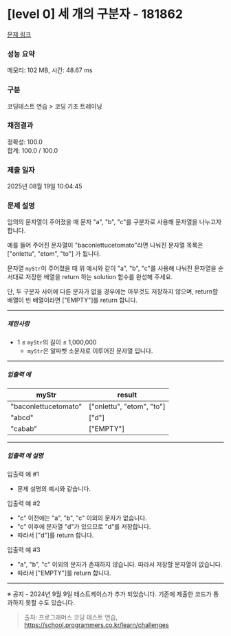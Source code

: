 # [level 0] 세 개의 구분자 - 181862 

[문제 링크](https://school.programmers.co.kr/learn/courses/30/lessons/181862) 

### 성능 요약

메모리: 102 MB, 시간: 48.67 ms

### 구분

코딩테스트 연습 > 코딩 기초 트레이닝

### 채점결과

정확성: 100.0<br/>합계: 100.0 / 100.0

### 제출 일자

2025년 08월 19일 10:04:45

### 문제 설명

<p>임의의 문자열이 주어졌을 때 문자 "a", "b", "c"를 구분자로 사용해 문자열을 나누고자 합니다.</p>

<p>예를 들어 주어진 문자열이 "baconlettucetomato"라면 나눠진 문자열 목록은 ["onlettu", "etom", "to"] 가 됩니다.</p>

<p>문자열 <code>myStr</code>이 주어졌을 때 위 예시와 같이 "a", "b", "c"를 사용해 나눠진 문자열을 순서대로 저장한 배열을 return 하는 solution 함수를 완성해 주세요.</p>

<p>단, 두 구분자 사이에 다른 문자가 없을 경우에는 아무것도 저장하지 않으며, return할 배열이 빈 배열이라면 ["EMPTY"]를 return 합니다.</p>

<hr>

<h5>제한사항</h5>

<ul>
<li>1 ≤ <code>myStr</code>의 길이 ≤ 1,000,000

<ul>
<li><code>myStr</code>은 알파벳 소문자로 이루어진 문자열 입니다.</li>
</ul></li>
</ul>

<hr>

<h5>입출력 예</h5>
<table class="table">
        <thead><tr>
<th>myStr</th>
<th>result</th>
</tr>
</thead>
        <tbody><tr>
<td>"baconlettucetomato"</td>
<td>["onlettu", "etom", "to"]</td>
</tr>
<tr>
<td>"abcd"</td>
<td>["d"]</td>
</tr>
<tr>
<td>"cabab"</td>
<td>["EMPTY"]</td>
</tr>
</tbody>
      </table>
<hr>

<h5>입출력 예 설명</h5>

<p>입출력 예 #1</p>

<ul>
<li>문제 설명의 예시와 같습니다.</li>
</ul>

<p>입출력 예 #2</p>

<ul>
<li>"c" 이전에는 "a", "b", "c" 이외의 문자가 없습니다.</li>
<li>"c" 이후에 문자열 "d"가 있으므로 "d"를 저장합니다.</li>
<li>따라서 ["d"]를 return 합니다.</li>
</ul>

<p>입출력 예 #3</p>

<ul>
<li>"a", "b", "c" 이외의 문자가 존재하지 않습니다. 따라서 저장할 문자열이 없습니다.</li>
<li>따라서 ["EMPTY"]를 return 합니다.</li>
</ul>

<hr>

<p>※ 공지 - 2024년 9월 9일 테스트케이스가 추가 되었습니다. 기존에 제출한 코드가 통과하지 못할 수도 있습니다.</p>


> 출처: 프로그래머스 코딩 테스트 연습, https://school.programmers.co.kr/learn/challenges